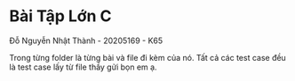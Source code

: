 # Bài Tập Lớn C
Đỗ Nguyễn Nhật Thành - 20205169 - K65

Trong từng folder là từng bài và file đi kèm của nó. Tất cả các test case đều là test case lấy từ file thầy gửi bọn em ạ.
